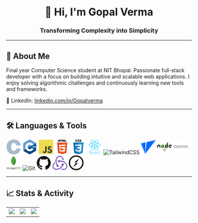 <!-- GitHub Profile README for Kartik Shah -->

<div align="center">

# 👋 Hi, I'm Gopal Verma   
### Transforming Complexity into Simplicity

</div>

---

## 🚀 About Me
Final year Computer Science student at NIT Bhopal. Passionate full-stack developer with a focus on building intuitive and scalable web applications. I enjoy solving algorithmic challenges and continuously learning new tools and frameworks.

📌 LinkedIn: [linkedin.com/in/Gopalverma](https://www.linkedin.com/in/gopal-verma-754a5528a/)

---

## 🛠️ Languages & Tools

<p align="left">
  <!-- Core languages -->
  <img src="https://raw.githubusercontent.com/devicons/devicon/master/icons/c/c-original.svg" alt="C" width="40" height="40"/>
  <img src="https://raw.githubusercontent.com/devicons/devicon/master/icons/cplusplus/cplusplus-original.svg" alt="C++" width="40" height="40"/>
  <img src="https://raw.githubusercontent.com/devicons/devicon/master/icons/javascript/javascript-original.svg" alt="JavaScript" width="40" height="40"/>
  <img src="https://raw.githubusercontent.com/devicons/devicon/master/icons/html5/html5-original-wordmark.svg" alt="HTML5" width="40" height="40"/>
  <img src="https://raw.githubusercontent.com/devicons/devicon/master/icons/css3/css3-original-wordmark.svg" alt="CSS3" width="40" height="40"/>

  <!-- Frontend -->
  <img src="https://raw.githubusercontent.com/devicons/devicon/master/icons/react/react-original-wordmark.svg" alt="React" width="40" height="40"/>
  <img src="https://www.vectorlogo.zone/logos/tailwindcss/tailwindcss-icon.svg" alt="TailwindCSS" width="40" height="40"/>
  <img src="https://raw.githubusercontent.com/devicons/devicon/master/icons/vite/vite-original.svg" alt="Vite" width="40" height="40"/>

  <!-- Backend -->
  <img src="https://raw.githubusercontent.com/devicons/devicon/master/icons/nodejs/nodejs-original-wordmark.svg" alt="Node.js" width="40" height="40"/>
  <img src="https://raw.githubusercontent.com/devicons/devicon/master/icons/express/express-original-wordmark.svg" alt="Express.js" width="40" height="40"/>

  <!-- Database -->
  <img src="https://raw.githubusercontent.com/devicons/devicon/master/icons/mongodb/mongodb-original-wordmark.svg" alt="MongoDB" width="40" height="40"/>

  <!-- Version Control / CI -->
  <img src="https://www.vectorlogo.zone/logos/git-scm/git-scm-icon.svg" alt="Git" width="40" height="40"/>
  <img src="https://raw.githubusercontent.com/devicons/devicon/master/icons/github/github-original.svg" alt="GitHub" width="40" height="40"/>

  <!-- State Management & Realtime -->
  <img src="https://raw.githubusercontent.com/devicons/devicon/master/icons/redux/redux-original.svg" alt="Redux" width="40" height="40"/>
  <img src="https://raw.githubusercontent.com/devicons/devicon/master/icons/socketio/socketio-original.svg" alt="Socket.io" width="40" height="40"/>
</p>

---

## 📈 Stats & Activity

<table>
  <tr>
    <td>
      <img src="https://leetcard.jacoblin.cool/gopalverma416?theme=light&font=Baloo+Bhai&ext=activity" width="275" />
    </td>
    <td>
      <img src="https://codeforces-readme-stats.vercel.app/api/card?username=vermaGopal416" width="275" />
    </td>
    <td>
      <img src="https://github-readme-streak-stats.herokuapp.com/?user=gopalverma416&theme=default" width="275" />
    </td>
  </tr>
</table>
